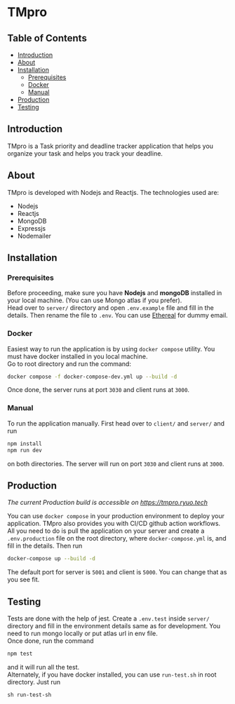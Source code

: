 # TMpro

## Table of Contents

- [Introduction](#introduction)
- [About](#about)
- [Installation](#installation)
  - [Prerequisites](#prerequisites)
  - [Docker](#docker)
  - [Manual](#manual)
- [Production](#production)
- [Testing](#testing)

## Introduction

TMpro is a Task priority and deadline tracker application that helps you organize your task and helps you track your deadline.

## About

TMpro is developed with Nodejs and Reactjs. The technologies used are:

- Nodejs
- Reactjs
- MongoDB
- Expressjs
- Nodemailer

## Installation

### Prerequisites

Before proceeding, make sure you have **Nodejs** and **mongoDB** installed in your local machine. (You can use Mongo atlas if you prefer).  
Head over to `server/` directory and open `.env.example` file and fill in the details. Then rename the file to `.env`. You can use [Ethereal](https://ethereal.email) for dummy email.

### Docker

Easiest way to run the application is by using `docker compose` utility. You must have docker installed in you local machine.  
Go to root directory and run the command:

```bash
docker compose -f docker-compose-dev.yml up --build -d
```

Once done, the server runs at port `3030` and client runs at `3000`.

### Manual

To run the application manually. First head over to `client/` and `server/` and run

```bash
npm install
npm run dev
```

on both directories. The server will run on port `3030` and client runs at `3000`.

## Production

_The current Production build is accessible on https://tmpro.ryuo.tech_

You can use `docker compose` in your production environment to deploy your application. TMpro also provides you with CI/CD github action workflows.  
All you need to do is pull the application on your server and create a `.env.production` file on the root directory, where `docker-compose.yml` is, and fill in the details. Then run

```bash
docker-compose up --build -d
```

The default port for server is `5001` and client is `5000`. You can change that as you see fit.

## Testing

Tests are done with the help of jest. Create a `.env.test` inside `server/` directory and fill in the environment details same as for development. You need to run mongo locally or put atlas url in env file.  
Once done, run the command

```bash
npm test
```

and it will run all the test.  
Alternately, if you have docker installed, you can use `run-test.sh` in root directory. Just run

```
sh run-test-sh
```
